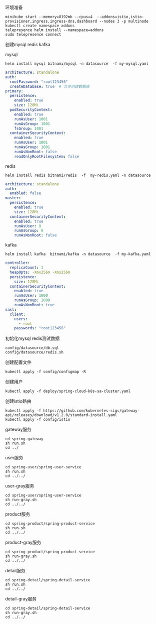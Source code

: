 环境准备
```shell
minikube start --memory=8192mb --cpus=4  --addons=istio,istio-provisioner,ingress,ingress-dns,dashboard --nodes 3 -p multinode
kubectl create namespace addons
telepresence helm install --namespace=addons
sudo telepresence connect
```

创建mysql redis kafka

mysql
```shell
helm install mysql bitnami/mysql -n datasource  -f my-mysql.yaml
```
```yaml
architecture: standalone
auth:
  rootPassword: "root123456"
  createDatabase: true  # 允许创建数据库
primary:
  persistence:
    enabled: true
    size: 128Mi
  podSecurityContext:
    enabled: true
    runAsUser: 1001
    runAsGroup: 1001
    fsGroup: 1001
  containerSecurityContext:
    enabled: true
    runAsUser: 1001
    runAsGroup: 1001
    runAsNonRoot: false
    readOnlyRootFilesystem: false
```

redis
```shell
helm install redis bitnami/redis  -f  my-redis.yaml -n datasource
```
```yaml
architecture: standalone
auth:
  enabled: false
master:
  persistence:
    enabled: true
    size: 128Mi
  containerSecurityContext:
    enabled: true
    runAsUser: 0
    runAsGroup: 0
    runAsNonRoot: false
```
kafka
```shell
helm install kafka  bitnami/kafka -n datasource  -f my-kafka.yaml
```
```yaml
controller:
  replicaCount: 1
  heapOpts: -Xmx256m -Xms256m
  persistence:
    size: 128Mi
  containerSecurityContext:
    enabled: true
    runAsUser: 1000
    runAsGroup: 1000
    runAsNonRoot: true
sasl:
  client:
    users:
      - root
    passwords: "root123456"
```
初始化mysql redis测试数据
```shell
config/datasource/db.sql
config/datasource/redis.sh
```

创建配置文件
```shell
kubectl apply -f config/configmap -R
```
创建用户
```shell
kubectl apply -f deploy/spring-cloud-k8s-sa-cluster.yaml
```

创建istio路由
```shell
kubectl apply -f https://github.com/kubernetes-sigs/gateway-api/releases/download/v1.2.0/standard-install.yaml
kubectl apply -f config/istio
```

gateway服务
```shell
cd spring-gateway
sh run.sh
cd ../
```

user服务
```shell
cd spring-user/spring-user-service
sh run.sh
cd ../../
```
user-gray服务
```shell
cd spring-user/spring-user-service
sh run-gray.sh
cd ../../
```

product服务
```shell
cd spring-product/spring-product-service
sh run.sh
cd ../../
```
product-gray服务
```shell
cd spring-product/spring-product-service
sh run-gray.sh
cd ../../
```

detail服务
```shell
cd spring-detail/spring-detail-service
sh run.sh
cd ../../
```

detail-gray服务
```shell
cd spring-detail/spring-detail-service
sh run-gray.sh
cd ../../
```